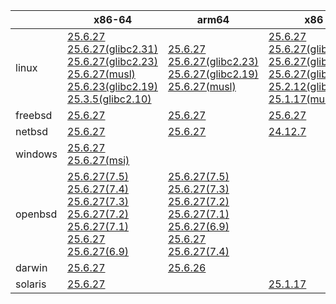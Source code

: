 ||x86-64|arm64|x86|ppc64le|armv7|armel|
| --- | --- | --- | --- | --- | --- | --- |
|linux|[25.6.27](https://github.com/roswell/sbcl_head/releases/download/25.6.27/sbcl-25.6.27-x86-64-linux-binary.tar.bz2)<br />[25.6.27(glibc2.31)](https://github.com/roswell/sbcl_head/releases/download/25.6.27/sbcl-25.6.27-x86-64-linux-glibc2.31-binary.tar.bz2)<br />[25.6.27(glibc2.23)](https://github.com/roswell/sbcl_head/releases/download/25.6.27/sbcl-25.6.27-x86-64-linux-glibc2.23-binary.tar.bz2)<br />[25.6.27(musl)](https://github.com/roswell/sbcl_head/releases/download/25.6.27/sbcl-25.6.27-x86-64-linux-musl-binary.tar.bz2)<br />[25.6.23(glibc2.19)](https://github.com/roswell/sbcl_head/releases/download/25.6.23/sbcl-25.6.23-x86-64-linux-glibc2.19-binary.tar.bz2)<br />[25.3.5(glibc2.10)](https://github.com/roswell/sbcl_head/releases/download/25.3.5/sbcl-25.3.5-x86-64-linux-glibc2.10-binary.tar.bz2)<br />|[25.6.27](https://github.com/roswell/sbcl_head/releases/download/25.6.27/sbcl-25.6.27-arm64-linux-binary.tar.bz2)<br />[25.6.27(glibc2.23)](https://github.com/roswell/sbcl_head/releases/download/25.6.27/sbcl-25.6.27-arm64-linux-glibc2.23-binary.tar.bz2)<br />[25.6.27(glibc2.19)](https://github.com/roswell/sbcl_head/releases/download/25.6.27/sbcl-25.6.27-arm64-linux-glibc2.19-binary.tar.bz2)<br />[25.6.27(musl)](https://github.com/roswell/sbcl_head/releases/download/25.6.27/sbcl-25.6.27-arm64-linux-musl-binary.tar.bz2)<br />|[25.6.27](https://github.com/roswell/sbcl_head/releases/download/25.6.27/sbcl-25.6.27-x86-linux-binary.tar.bz2)<br />[25.6.27(glibc2.31)](https://github.com/roswell/sbcl_head/releases/download/25.6.27/sbcl-25.6.27-x86-linux-glibc2.31-binary.tar.bz2)<br />[25.6.27(glibc2.23)](https://github.com/roswell/sbcl_head/releases/download/25.6.27/sbcl-25.6.27-x86-linux-glibc2.23-binary.tar.bz2)<br />[25.6.27(glibc2.19)](https://github.com/roswell/sbcl_head/releases/download/25.6.27/sbcl-25.6.27-x86-linux-glibc2.19-binary.tar.bz2)<br />[25.2.12(glibc2.10)](https://github.com/roswell/sbcl_head/releases/download/25.2.12/sbcl-25.2.12-x86-linux-glibc2.10-binary.tar.bz2)<br />[25.1.17(musl)](https://github.com/roswell/sbcl_head/releases/download/25.1.17/sbcl-25.1.17-x86-linux-musl-binary.tar.bz2)<br />|[25.6.27](https://github.com/roswell/sbcl_head/releases/download/25.6.27/sbcl-25.6.27-ppc64le-linux-binary.tar.bz2)<br />[25.6.27(glibc2.23)](https://github.com/roswell/sbcl_head/releases/download/25.6.27/sbcl-25.6.27-ppc64le-linux-glibc2.23-binary.tar.bz2)<br />[25.6.27(glibc2.19)](https://github.com/roswell/sbcl_head/releases/download/25.6.27/sbcl-25.6.27-ppc64le-linux-glibc2.19-binary.tar.bz2)<br />|[25.6.27](https://github.com/roswell/sbcl_head/releases/download/25.6.27/sbcl-25.6.27-armv7-linux-binary.tar.bz2)<br />|[25.1.17](https://github.com/roswell/sbcl_head/releases/download/25.1.17/sbcl-25.1.17-armel-linux-binary.tar.bz2)<br />|
|freebsd|[25.6.27](https://github.com/roswell/sbcl_head/releases/download/25.6.27/sbcl-25.6.27-x86-64-freebsd-binary.tar.bz2)<br />|[25.6.27](https://github.com/roswell/sbcl_head/releases/download/25.6.27/sbcl-25.6.27-arm64-freebsd-binary.tar.bz2)<br />|[25.6.27](https://github.com/roswell/sbcl_head/releases/download/25.6.27/sbcl-25.6.27-x86-freebsd-binary.tar.bz2)<br />||||
|netbsd|[25.6.27](https://github.com/roswell/sbcl_head/releases/download/25.6.27/sbcl-25.6.27-x86-64-netbsd-binary.tar.bz2)<br />|[25.6.27](https://github.com/roswell/sbcl_head/releases/download/25.6.27/sbcl-25.6.27-arm64-netbsd-binary.tar.bz2)<br />|[24.12.7](https://github.com/roswell/sbcl_head/releases/download/24.12.7/sbcl-24.12.7-x86-netbsd-binary.tar.bz2)<br />||||
|windows|[25.6.27](https://github.com/roswell/sbcl_head/releases/download/25.6.27/sbcl-25.6.27-x86-64-windows-binary.tar.bz2)<br />[25.6.27(msi)](https://github.com/roswell/sbcl_head/releases/download/25.6.27/sbcl-25.6.27-x86-64-windows-binary.msi)<br />||||||
|openbsd|[25.6.27(7.5)](https://github.com/roswell/sbcl_head/releases/download/25.6.27/sbcl-25.6.27-x86-64-openbsd-7.5-binary.tar.bz2)<br />[25.6.27(7.4)](https://github.com/roswell/sbcl_head/releases/download/25.6.27/sbcl-25.6.27-x86-64-openbsd-7.4-binary.tar.bz2)<br />[25.6.27(7.3)](https://github.com/roswell/sbcl_head/releases/download/25.6.27/sbcl-25.6.27-x86-64-openbsd-7.3-binary.tar.bz2)<br />[25.6.27(7.2)](https://github.com/roswell/sbcl_head/releases/download/25.6.27/sbcl-25.6.27-x86-64-openbsd-7.2-binary.tar.bz2)<br />[25.6.27(7.1)](https://github.com/roswell/sbcl_head/releases/download/25.6.27/sbcl-25.6.27-x86-64-openbsd-7.1-binary.tar.bz2)<br />[25.6.27](https://github.com/roswell/sbcl_head/releases/download/25.6.27/sbcl-25.6.27-x86-64-openbsd-binary.tar.bz2)<br />[25.6.27(6.9)](https://github.com/roswell/sbcl_head/releases/download/25.6.27/sbcl-25.6.27-x86-64-openbsd-6.9-binary.tar.bz2)<br />|[25.6.27(7.5)](https://github.com/roswell/sbcl_head/releases/download/25.6.27/sbcl-25.6.27-arm64-openbsd-7.5-binary.tar.bz2)<br />[25.6.27(7.3)](https://github.com/roswell/sbcl_head/releases/download/25.6.27/sbcl-25.6.27-arm64-openbsd-7.3-binary.tar.bz2)<br />[25.6.27(7.2)](https://github.com/roswell/sbcl_head/releases/download/25.6.27/sbcl-25.6.27-arm64-openbsd-7.2-binary.tar.bz2)<br />[25.6.27(7.1)](https://github.com/roswell/sbcl_head/releases/download/25.6.27/sbcl-25.6.27-arm64-openbsd-7.1-binary.tar.bz2)<br />[25.6.27(6.9)](https://github.com/roswell/sbcl_head/releases/download/25.6.27/sbcl-25.6.27-arm64-openbsd-6.9-binary.tar.bz2)<br />[25.6.27](https://github.com/roswell/sbcl_head/releases/download/25.6.27/sbcl-25.6.27-arm64-openbsd-binary.tar.bz2)<br />[25.6.27(7.4)](https://github.com/roswell/sbcl_head/releases/download/25.6.27/sbcl-25.6.27-arm64-openbsd-7.4-binary.tar.bz2)<br />|||||
|darwin|[25.6.27](https://github.com/roswell/sbcl_head/releases/download/25.6.27/sbcl-25.6.27-x86-64-darwin-binary.tar.bz2)<br />|[25.6.26](https://github.com/roswell/sbcl_head/releases/download/25.6.26/sbcl-25.6.26-arm64-darwin-binary.tar.bz2)<br />|||||
|solaris|[25.6.27](https://github.com/roswell/sbcl_head/releases/download/25.6.27/sbcl-25.6.27-x86-64-solaris-binary.tar.bz2)<br />||[25.1.17](https://github.com/roswell/sbcl_head/releases/download/25.1.17/sbcl-25.1.17-x86-solaris-binary.tar.bz2)<br />||||
